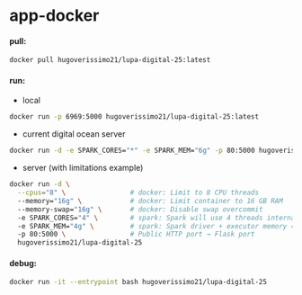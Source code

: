 # app-docker

#### pull:

```bash
docker pull hugoverissimo21/lupa-digital-25:latest
```

#### run:

- local
```bash
docker run -p 6969:5000 hugoverissimo21/lupa-digital-25:latest
```

- current digital ocean server
```bash
docker run -d -e SPARK_CORES="*" -e SPARK_MEM="6g" -p 80:5000 hugoverissimo21/lupa-digital-25:latest
```

- server (with limitations example)
```bash
docker run -d \
  --cpus="8" \                # docker: Limit to 8 CPU threads
  --memory="16g" \            # docker: Limit container to 16 GB RAM
  --memory-swap="16g" \       # docker: Disable swap overcommit
  -e SPARK_CORES="4" \        # spark: Spark will use 4 threads internally
  -e SPARK_MEM="4g" \         # spark: Spark driver + executor memory = 4 GB
  -p 80:5000 \                # Public HTTP port → Flask port
  hugoverissimo21/lupa-digital-25
```

#### debug:

```bash
docker run -it --entrypoint bash hugoverissimo21/lupa-digital-25
```
